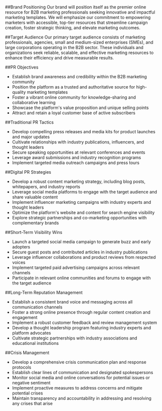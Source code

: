 ##Brand Positioning
Our brand will position itself as the premier online resource for B2B marketing professionals seeking innovative and impactful marketing templates. We will emphasize our commitment to empowering marketers with accessible, top-tier resources that streamline campaign creation, foster strategic thinking, and elevate marketing outcomes.

##Target Audience
Our primary target audience consists of marketing professionals, agencies, small and medium-sized enterprises (SMEs), and large corporations operating in the B2B sector. These individuals and organizations seek reliable, scalable, and effective marketing resources to enhance their efficiency and drive measurable results.

##PR Objectives
- Establish brand awareness and credibility within the B2B marketing community
- Position the platform as a trusted and authoritative source for high-quality marketing templates
- Foster a vibrant online community for knowledge-sharing and collaborative learning
- Showcase the platform's value proposition and unique selling points
- Attract and retain a loyal customer base of active subscribers

##Traditional PR Tactics
- Develop compelling press releases and media kits for product launches and major updates
- Cultivate relationships with industry publications, influencers, and thought leaders
- Secure speaking opportunities at relevant conferences and events
- Leverage award submissions and industry recognition programs
- Implement targeted media outreach campaigns and press tours

##Digital PR Strategies
- Develop a robust content marketing strategy, including blog posts, whitepapers, and industry reports
- Leverage social media platforms to engage with the target audience and share valuable content
- Implement influencer marketing campaigns with industry experts and thought leaders
- Optimize the platform's website and content for search engine visibility
- Explore strategic partnerships and co-marketing opportunities with complementary brands

##Short-Term Visibility Wins
- Launch a targeted social media campaign to generate buzz and early adopters
- Secure guest posts and contributed articles in industry publications
- Leverage influencer collaborations and product reviews from respected voices
- Implement targeted paid advertising campaigns across relevant channels
- Participate in relevant online communities and forums to engage with the target audience

##Long-Term Reputation Management
- Establish a consistent brand voice and messaging across all communication channels
- Foster a strong online presence through regular content creation and engagement
- Implement a robust customer feedback and review management system
- Develop a thought leadership program featuring industry experts and platform advocates
- Cultivate strategic partnerships with industry associations and educational institutions

##Crisis Management
- Develop a comprehensive crisis communication plan and response protocols
- Establish clear lines of communication and designated spokespersons
- Monitor social media and online conversations for potential issues or negative sentiment
- Implement proactive measures to address concerns and mitigate potential crises
- Maintain transparency and accountability in addressing and resolving any crises that arise